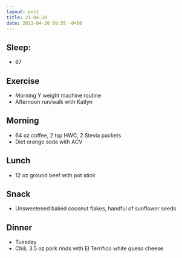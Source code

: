 ```yaml
---
layout: post
title: 21-04-20
date: 2021-04-20 09:55 -0400
---
```


## Sleep:
* 67

## Exercise
* Morning Y weight machine routine
* Afternoon run/walk with Katlyn

## Morning
* 64 oz coffee, 2 tsp HWC, 2 Stevia packets
* Diet orange soda with ACV

## Lunch
* 12 oz ground beef with pot stick

## Snack
* Unsweetened baked coconut flakes, handful of sunflower seeds

## Dinner
* Tuesday
* Chili, 3.5 oz pork rinds with El Terrifico white queso cheese
